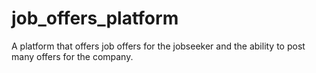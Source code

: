 # job_offers_platform
A platform that offers job offers for the jobseeker and the ability to post many offers for the company.
